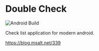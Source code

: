 # Double Check
![Android Build](https://github.com/msaltnet/double-check/actions/workflows/android.yml/badge.svg)

Check list application for modern android.

https://blog.msalt.net/339
